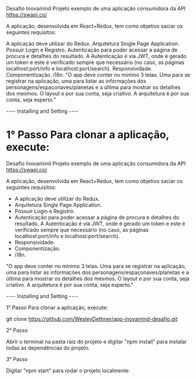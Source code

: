 Desafio Inovamind Projeto exemplo de uma aplicação consumidora da API https://swapi.co/

A aplicação, desenvolvida em React+Redux, tem como objetivo saciar os seguintes requisitos:

A aplicação deve utilizar do Redux.
Arquitetura Single Page Application.
Possuir Login e Registro.
Autenticação para poder acessar a página de procura e detalhes do resultado. A Autenticação é via JWT, onde é gerado um token e este é verificado sempre que necessário (no caso, as páginas localhost:port/info e localhost:port/search).
Responsividade.
Componentização.
i18n.
"O app deve conter no mínimo 3 telas. Uma para se registrar na aplicação, uma para listar as informações dos personagens/espaçonaves/planetas e a última para mostrar os detalhes dos mesmos. O layout e por sua conta, seja criativo. A arquitetura é por sua conta, seja esperto."

---- Installing and Setting ----

1° Passo Para clonar a aplicação, execute:
=======
Desafio Inovamind
Projeto exemplo de uma aplicação consumidora da API https://swapi.co/

A aplicação, desenvolvida em React+Redux, tem como objetivo saciar os seguintes requisitos:

- A aplicação deve utilizar do Redux.
- Arquitetura Single Page Application.
- Possuir Login e Registro.
- Autenticação para poder acessar a página de procura e detalhes do resultado. A Autenticação é via JWT, onde é gerado um token e este é verificado sempre que necessário (no caso, as páginas localhost:port/info e localhost:port/search).
- Responsividade.
- Componentização.
- i18n.

"O app deve conter no mínimo 3 telas. Uma para se registrar na aplicação, uma para listar as informações
dos personagens/espaçonaves/planetas e a última para mostrar os detalhes dos mesmos.
O layout e por sua conta, seja criativo. A arquitetura é por sua conta, seja esperto."


---- Installing and Setting ----

1° Passo
Para clonar a aplicação, execute:

git clone https://github.com/WesleyDettmer/app-inovamind-desafio.git

2° Passo

Abrir o terminal na pasta raiz do projeto e digitar "npm install" para instalar todas as dependências do projeto.

3° Passo

Digitar "npm start" para rodar o projeto localmente.
